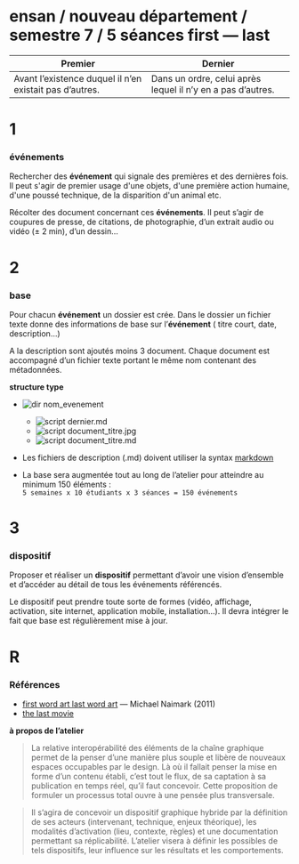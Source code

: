 ensan / nouveau département / semestre 7 / 5 séances
first — last
==========


|     Premier                                            | Dernier                                                     |
| ------------------------------------------------------ | ----------------------------------------------------------- |
| Avant l’existence duquel il n’en existait pas d’autres.| Dans un ordre, celui après lequel il n’y en a pas d’autres. |


# 1
### événements
Rechercher des **événement** qui signale des premières et des dernières fois. Il peut s'agir de premier usage d'une objets, d'une première action humaine, d'une poussé technique, de la disparition d'un animal etc.

Récolter des document concernant ces **événements**. Il peut s’agir de coupures de presse, de citations, de photographie, d’un extrait audio ou vidéo (± 2 min), d’un dessin… 

# 2
### base
Pour chacun **événement** un dossier est crée. Dans le dossier un fichier texte donne des informations de base sur l’**événement** ( titre court, date, description…) 

A la description sont ajoutés moins 3 document. Chaque document est accompagné d’un fichier texte portant le même nom contenant des métadonnées.

**structure type**
- ![dir](http://www.apache.org/icons/dir.gif) nom_evenement
  - ![script](http://www.apache.org/icons/script.gif) dernier.md
  - ![script](http://www.apache.org/icons/image2.gif) document_titre.jpg
  - ![script](http://www.apache.org/icons/script.gif) document_titre.md

- Les fichiers de description (.md) doivent utiliser la syntax [markdown](http://fr.wikipedia.org/wiki/Markdown)
- La base sera augmentée tout au long de l’atelier pour atteindre au minimum 150 éléments :  
`5 semaines x 10 étudiants x 3 séances = 150 événements`


# 3
### dispositif
Proposer et réaliser un **dispositif** permettant d’avoir une vision d’ensemble et d’accéder au détail de tous les événements référencés.

Le dispositif peut prendre toute sorte de formes (vidéo, affichage, activation, site internet, application mobile, installation…). Il devra intégrer le fait que base est régulièrement mise à jour.

# R
### Références

- [first word art last word art](http://www.naimark.net/writing/firstword.html) — Michael Naimark (2011)
- [the last movie](http://fr.wikipedia.org/wiki/The_Last_Movie)

**à propos de l’atelier**

> La relative interopérabilité des éléments de la chaîne graphique permet de la penser d’une manière plus souple et libère de nouveaux espaces occupables par le design. Là où il fallait penser la mise en forme d’un contenu établi, c’est tout le flux, de sa captation à sa publication en temps réel, qu’il faut concevoir. Cette proposition de formuler un processus total ouvre à une pensée plus transversale.


> Il s’agira de concevoir un dispositif graphique hybride par la définition de ses acteurs (intervenant, technique, enjeux théorique), les modalités d’activation (lieu, contexte, règles) et une documentation permettant sa réplicabilité. L’atelier visera à définir les possibles de tels dispositifs, leur influence sur les résultats et les comportements.
